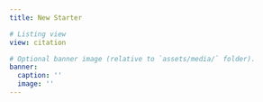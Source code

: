 ```yaml
---
title: New Starter

# Listing view
view: citation

# Optional banner image (relative to `assets/media/` folder).
banner:
  caption: ''
  image: ''
---
```

